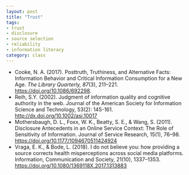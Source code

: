 ```yaml
---
layout: post
title: "Trust"
tags: 
- trust
- disclosure
- source selection
- reliability
- information literacy
category: class
---
```


- Cooke, N. A. (2017). Posttruth, Truthiness, and Alternative Facts: Information Behavior and Critical Information Consumption for a New Age. *The Library Quarterly, 87*(3), 211–221. https://doi.org/10.1086/692298.
- Reih, S.Y. (2002). Judgment of information quality and cognitive authority in the web. Journal of the American Society for Information Science and Technology, 53(2): 145-161. http://dx.doi.org/10.1002/asi.10017
- Mothersbaugh, D. L., Foxx, W. K., Beatty, S. E., & Wang, S. (2011). Disclosure Antecedents in an Online Service Context: The Role of Sensitivity of Information. Journal of Service Research, 15(1), 76–98. https://doi.org/10.1177/1094670511424924 
- Vraga, E. K., & Bode, L. (2018). I do not believe you: how providing a source corrects health misperceptions across social media platforms. Information, Communication and Society, 21(10), 1337–1353. https://doi.org/10.1080/1369118X.2017.1313883